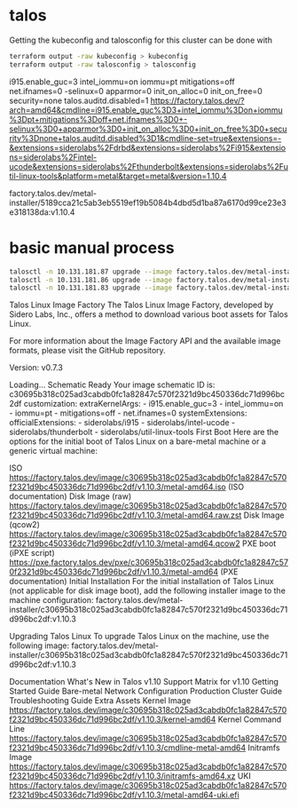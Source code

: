 # talos

Getting the kubeconfig and talosconfig for this cluster can be done with

```bash
terraform output -raw kubeconfig > kubeconfig
terraform output -raw talosconfig > talosconfig
```

i915.enable_guc=3 intel_iommu=on iommu=pt mitigations=off net.ifnames=0 -selinux=0 apparmor=0 init_on_alloc=0 init_on_free=0 security=none talos.auditd.disabled=1
https://factory.talos.dev/?arch=amd64&cmdline=i915.enable_guc%3D3+intel_iommu%3Don+iommu%3Dpt+mitigations%3Doff+net.ifnames%3D0+-selinux%3D0+apparmor%3D0+init_on_alloc%3D0+init_on_free%3D0+security%3Dnone+talos.auditd.disabled%3D1&cmdline-set=true&extensions=-&extensions=siderolabs%2Fdrbd&extensions=siderolabs%2Fi915&extensions=siderolabs%2Fintel-ucode&extensions=siderolabs%2Fthunderbolt&extensions=siderolabs%2Futil-linux-tools&platform=metal&target=metal&version=1.10.4

factory.talos.dev/metal-installer/5189cca21c5ab3eb5519ef19b5084b4dbd5d1ba87a6170d99ce23e3e318138da:v1.10.4



# basic manual process

```bash
talosctl -n 10.131.181.87 upgrade --image factory.talos.dev/metal-installer/383176e2d75a9760ae4026be245113e2fce56e397eb8dcf72dcf1889f9fdc334:v1.10.3
talosctl -n 10.131.181.86 upgrade --image factory.talos.dev/metal-installer/383176e2d75a9760ae4026be245113e2fce56e397eb8dcf72dcf1889f9fdc334:v1.10.3
talosctl -n 10.131.181.83 upgrade --image factory.talos.dev/metal-installer/383176e2d75a9760ae4026be245113e2fce56e397eb8dcf72dcf1889f9fdc334:v1.10.3
```

Talos Linux Image Factory
The Talos Linux Image Factory, developed by Sidero Labs, Inc., offers a method to download various boot assets for Talos Linux.

For more information about the Image Factory API and the available image formats, please visit the GitHub repository.

Version: v0.7.3

Loading...
Schematic Ready
Your image schematic ID is: c30695b318c025ad3cabdb0fc1a82847c570f2321d9bc450336dc71d996bc2df
customization:
    extraKernelArgs:
        - i915.enable_guc=3
        - intel_iommu=on
        - iommu=pt
        - mitigations=off
        - net.ifnames=0
    systemExtensions:
        officialExtensions:
            - siderolabs/i915
            - siderolabs/intel-ucode
            - siderolabs/thunderbolt
            - siderolabs/util-linux-tools
First Boot
Here are the options for the initial boot of Talos Linux on a bare-metal machine or a generic virtual machine:

ISO
https://factory.talos.dev/image/c30695b318c025ad3cabdb0fc1a82847c570f2321d9bc450336dc71d996bc2df/v1.10.3/metal-amd64.iso (ISO documentation)
Disk Image (raw)
https://factory.talos.dev/image/c30695b318c025ad3cabdb0fc1a82847c570f2321d9bc450336dc71d996bc2df/v1.10.3/metal-amd64.raw.zst
Disk Image (qcow2)
https://factory.talos.dev/image/c30695b318c025ad3cabdb0fc1a82847c570f2321d9bc450336dc71d996bc2df/v1.10.3/metal-amd64.qcow2
PXE boot (iPXE script)
https://pxe.factory.talos.dev/pxe/c30695b318c025ad3cabdb0fc1a82847c570f2321d9bc450336dc71d996bc2df/v1.10.3/metal-amd64
(PXE documentation)
Initial Installation
For the initial installation of Talos Linux (not applicable for disk image boot), add the following installer image to the machine configuration:
factory.talos.dev/metal-installer/c30695b318c025ad3cabdb0fc1a82847c570f2321d9bc450336dc71d996bc2df:v1.10.3

Upgrading Talos Linux
To upgrade Talos Linux on the machine, use the following image:
factory.talos.dev/metal-installer/c30695b318c025ad3cabdb0fc1a82847c570f2321d9bc450336dc71d996bc2df:v1.10.3

Documentation
What's New in Talos v1.10
Support Matrix for v1.10
Getting Started Guide
Bare-metal Network Configuration
Production Cluster Guide
Troubleshooting Guide
Extra Assets
Kernel Image
https://factory.talos.dev/image/c30695b318c025ad3cabdb0fc1a82847c570f2321d9bc450336dc71d996bc2df/v1.10.3/kernel-amd64
Kernel Command Line
https://factory.talos.dev/image/c30695b318c025ad3cabdb0fc1a82847c570f2321d9bc450336dc71d996bc2df/v1.10.3/cmdline-metal-amd64
Initramfs Image
https://factory.talos.dev/image/c30695b318c025ad3cabdb0fc1a82847c570f2321d9bc450336dc71d996bc2df/v1.10.3/initramfs-amd64.xz
UKI
https://factory.talos.dev/image/c30695b318c025ad3cabdb0fc1a82847c570f2321d9bc450336dc71d996bc2df/v1.10.3/metal-amd64-uki.efi